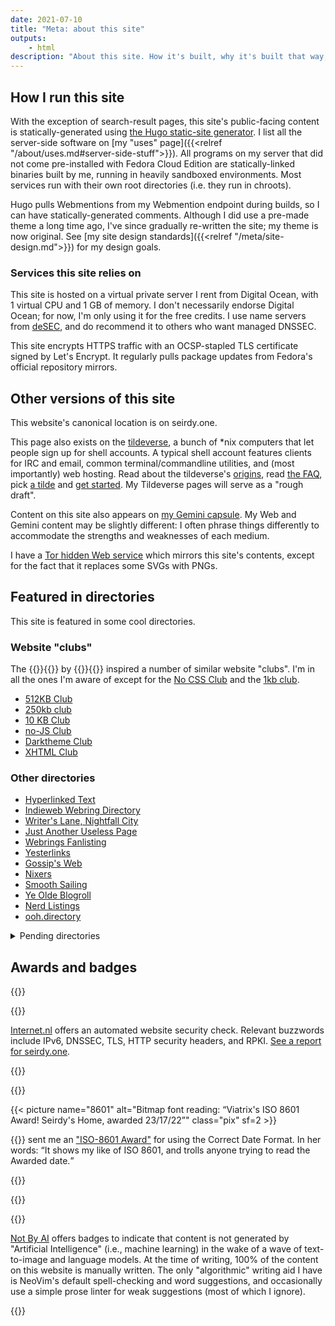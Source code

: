 ```yaml
---
date: 2021-07-10
title: "Meta: about this site"
outputs:
    - html
description: "About this site. How it's built, why it's built that way, privacy, accessibility, mirrors, etc."
---
```

How I run this site
-------------------

With the exception of search-result pages, this site's public-facing content is statically-generated using [the Hugo static-site generator](https://gohugo.io/). I list all the server-side software on [my "uses" page]({{<relref "/about/uses.md#server-side-stuff">}}). All programs on my server that did not come pre-installed with Fedora Cloud Edition are statically-linked binaries built by me, running in heavily sandboxed environments. Most services run with their own root directories (i.e. they run in chroots).

Hugo pulls Webmentions from my Webmention endpoint during builds, so I can have statically-generated comments. Although I did use a pre-made theme a long time ago, I've since gradually re-written the site; my theme is now original. See [my site design standards]({{<relref "/meta/site-design.md">}}) for my design goals.

### Services this site relies on

This site is hosted on a virtual private server I rent from Digital Ocean, with 1&nbsp;virtual CPU and 1&nbsp;GB of memory. I don't necessarily endorse Digital Ocean; for now, I'm only using it for the free credits. I use name servers from [deSEC](https://desec.io/), and do recommend it to others who want managed DNSSEC.

This site encrypts HTTPS traffic with an OCSP-stapled TLS certificate signed by Let's Encrypt. It regularly pulls package updates from Fedora's official repository mirrors.

Other versions of this site
---------------------------

This website's canonical location is on seirdy.one.

This page also exists on the [tildeverse](https://tildeverse.org/), a bunch of \*nix computers that let people sign up for shell accounts. A typical shell account features clients for IRC and email, common terminal/commandline utilities, and (most importantly) web hosting. Read about the tildeverse's [origins](https://web.archive.org/web/20180917091804/https://medium.com/message/tilde-club-i-had-a-couple-drinks-and-woke-up-with-1-000-nerds-a8904f0a2ebf), read [the FAQ](https://tilde.club/wiki/faq.html), pick [a tilde](https://tilde.club/%7Epfhawkins/othertildes.html) and [get started](https://tilde.club/~anthonydpaul/primer.html). My Tildeverse pages will serve as a "rough draft".

Content on this site also appears on <a rel="alternate" href="gemini://seirdy.one/" class="u-syndication">my Gemini capsule</a>. My Web and Gemini content may be slightly different: I often phrase things differently to accommodate the strengths and weaknesses of each medium.

I have a [Tor hidden Web service](http://wgq3bd2kqoybhstp77i3wrzbfnsyd27wt34psaja4grqiezqircorkyd.onion/ "{rel='alternate' class='u-syndication'}") which mirrors this site's contents, except for the fact that it replaces some SVGs with PNGs.

Featured in directories
-----------------------

This site is featured in some cool directories.

### Website "clubs"

The {{<mention-work itemtype="WebSite">}}{{<cited-work name="1MB Club" url="https://1mb.club/">}} by {{<indieweb-person itemprop="author" url="https://bt.ht/" first-name="Bradley" last-name="Taunt">}}{{</mention-work>}} inspired a number of similar website "clubs". I'm in all the ones I'm aware of except for the [No CSS Club](https://nocss.club/) and the [1kb club](https://1kb.club/).

- [512KB Club](https://www.512kb.club/)
- [250kb club](https://250kb.club/)
- [10 KB Club](https://10kbclub.com/)
- [no-JS Club](https://no-js.club/)
- [Darktheme Club](https://darktheme.club/)
- [XHTML Club](https://xhtml.club/)

### Other directories

- [Hyperlinked Text](https://sjmulder.nl/en/textonly.html)
- [Indieweb Webring Directory](https://xn--sr8hvo.ws/directory)
- [Writer's Lane, Nightfall City](https://nightfall.city/writers-lane/)
- [Just Another Useless Page](https://www.geocities.ws/jaup/jaup.htm)
- [Webrings Fanlisting](https://fanlistings.nickifaulk.com/webrings/)
- [Yesterlinks](https://links.yesterweb.org/)
- [Gossip's Web](https://gossipsweb.net/personal-websites)
- [Nixers](https://github.com/nixers-projects/sites/wiki/List-of-nixers.net-user-sites)
- [Smooth Sailing](https://smoothsailing.asclaria.org/)
- [Ye Olde Blogroll](https://blogroll.org/)
- [Nerd Listings](http://nerdlistings.info/)
- [ooh.directory](https://ooh.directory/)

<details>
<summary>Pending directories</summary>

- [LinkLane](https://www.linklane.net/) (pending)

</details>

Awards and badges
------

{{<image-figure id="internetnl-web">}}

{{<picture name="internetnl-web" alt="Badge with text: 100% score in website test, internet.nl">}}

<figcaption itemprop="caption">

[Internet.nl](https://internet.nl/) offers an automated website security check. Relevant buzzwords include IPv6, DNSSEC, TLS, HTTP security headers, and RPKI. [See a report for seirdy.one](https://internet.nl/site/seirdy.one/1745918/).

</figcaption>

{{</image-figure>}}

{{<image-figure id="iso-8601">}}

{{< picture name="8601" alt="Bitmap font reading: “Viatrix's ISO 8601 Award! Seirdy's Home, awarded 23/17/22”" class="pix" sf=2 >}}

<figcaption itemprop="caption">

{{<indieweb-person itemprop="mentions" name="Viatrix" url="https://viatrix.is-hella.gay">}} sent me an ["ISO-8601 Award"](https://mincerafter42.github.io/fun/8601award.html) for using the Correct Date Format. In her words: <q cite="https://mincerafter42.github.io/fun/8601award.html">It shows my like of ISO 8601, and trolls anyone trying to read the Awarded date.</q>

</figcaption>

{{</image-figure>}}

{{<image-figure id="not-ai">}}

{{<picture name="notai" alt="written By human, not by AI">}}

<figcaption itemprop="caption">

[Not By AI](https://notbyai.fyi/) offers badges to indicate that content is not generated by "Artificial Intelligence" (i.e., machine learning) in the wake of a wave of text-to-image and language models. At the time of writing, 100% of the content on this website is manually written. The only "algorithmic" writing aid I have is NeoVim's default spell-checking and word suggestions, and occasionally use a simple prose linter for weak suggestions (most of which I ignore).

</figcaption>

{{</image-figure>}}

